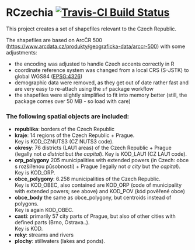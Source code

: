 # RCzechia  [![Travis-CI Build Status](https://travis-ci.org/jlacko/RCzechia.svg?branch=master)](https://travis-ci.org/jlacko/RCzechia)

This project creates a set of shapefiles relevant to the Czech Republic.  

The shapefiles are based on ArcČR 500 (https://www.arcdata.cz/produkty/geograficka-data/arccr-500) with some adjustments:  
 * the encoding was adjusted to handle Czech accents correctly in R  
 * coordinate reference system was changed from a local CRS (S-JSTK) to global WGS84 ([EPSG:4326](https://epsg.io/4326))   
 * demographic data were removed, as they get out of date rather fast and are very easy to re-attach using the `sf` package workflow  
 * the shapefiles were slightly simplified to fit into memory better (still, the package comes over 50 MB - so load with care)

### The following spatial objects are included:  
* **republika**: borders of the Czech Republic
* **kraje**: 14 regions of the Czech Republic + Prague.  
Key is KOD_CZNUTS3 (CZ NUTS3 code).
* **okresy**: 76 districts (LAU1 areas) of the Czech Republic + Prague (legally not *a district* but *the capital*). 
Key is KOD_LAU1 (CZ LAU1 code).
* **orp_polygony** 205 municipalities with extended powers (in Czech: obce s rozšířenou působností) + Prague (legally not *a city* but *the capital*).  
Key is KOD_ORP.
* **obce_polygony**: 6.258 municipalities of the Czech Republic.  
Key is KOD_OBEC, also contained are KOD_ORP (code of municipality with extended powers; see above) and KOD_POV (kód pověřené obce)
* **obce_body** the same as obce_polygony, but centroids instead of polygons.  
Key is again KOD_OBEC.
* **casti**: primarily 57 city parts of Prague, but also of other cities with defined parts (Brno, Ostrava..).  
Key is KOD.
* **reky**: streams and rivers
* **plochy**: stillwaters (lakes and ponds).



